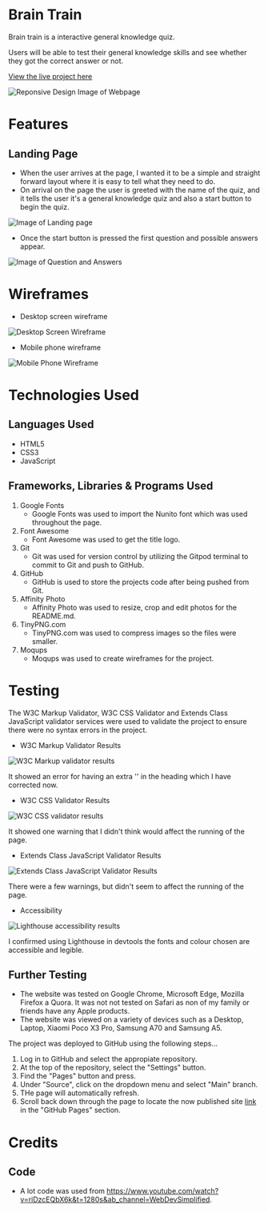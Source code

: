 # Brain Train

Brain train is a interactive general knowledge quiz.

Users will be able to test their general knowledge skills and see whether they got the correct answer or not.

[View the live project here](https://teerapat-bickerton.github.io/Brain-Train/)

![Reponsive Design Image of Webpage](assets/images/responsive-design-image.png)

# Features

## Landing Page

* When the user arrives at the page, I wanted it to be a simple and straight forward layout where it is easy to tell what they need to do.
* On arrival on the page the user is greeted with the name of the quiz, and it tells the user it's a general knowledge quiz and also a start button to begin the quiz.

![Image of Landing page](assets/images/brain-train-screenshot-1.png)

* Once the start button is pressed the first question and possible answers appear.

![Image of Question and Answers](assets/images/brain-train-screenshot-2.png)

# Wireframes

* Desktop screen wireframe

![Desktop Screen Wireframe](assets/images/wireframe-1.png)

* Mobile phone wireframe

![Mobile Phone Wireframe](assets/images/wireframe-2.png)

# Technologies Used

## Languages Used

* HTML5
* CSS3
* JavaScript

## Frameworks, Libraries & Programs Used

1. Google Fonts
    * Google Fonts was used to import the Nunito font which was used throughout the page. 
2. Font Awesome
    * Font Awesome was used to get the title logo.
3. Git
    * Git was used for version control by utilizing the Gitpod terminal to commit to Git and push to GitHub.
4. GitHub 
    * GitHub is used to store the projects code after being pushed from Git.
5. Affinity Photo
    * Affinity Photo was used to resize, crop and edit photos for the README.md.
6. TinyPNG.com 
    * TinyPNG.com was used to compress images so the files were smaller.
7. Moqups
    * Moqups was used to create wireframes for the project.

# Testing 

The W3C Markup Validator, W3C CSS Validator and Extends Class JavaScript validator services were used to validate the project to ensure there were no syntax errors in the project.

* W3C Markup Validator Results

![W3C Markup validator results](assets/images/validator-html.png)

It showed an error for having an extra '</i>' in the heading which I have corrected now.

* W3C CSS Validator Results

![W3C CSS validator results](assets/images/validator-css.png)

It showed one warning that I didn't think would affect the running of the page.

* Extends Class JavaScript Validator Results

![Extends Class JavaScript Validator Results](assets/images/validator-javascript.png)

There were a few warnings, but didn't seem to affect the running of the page.

* Accessibility 

![Lighthouse accessibility results](assets/images/validator-accessibility.png)

I confirmed using Lighthouse in devtools the fonts and colour chosen are accessible and legible.

## Further Testing

* The website was tested on Google Chrome, Microsoft Edge, Mozilla Firefox a Quora. It was not not tested on Safari as non of my family or friends have any Apple products.
* The website was viewed on a variety of devices such as a Desktop, Laptop, Xiaomi Poco X3 Pro, Samsung A70 and Samsung A5.

The project was deployed to GitHub using the following steps...

1. Log in to GitHub and select the appropiate repository.
2. At the top of the repository, select the "Settings" button.
3. Find the "Pages" button and press.
4. Under "Source", click on the dropdown menu and select "Main" branch.
5. THe page will automatically refresh.
6. Scroll back down through the page to locate the now published site [link](https://teerapat-bickerton.github.io/Brain-Train/) in the "GitHub Pages" section.

# Credits

## Code

* A lot code was used from https://www.youtube.com/watch?v=riDzcEQbX6k&t=1280s&ab_channel=WebDevSimplified.